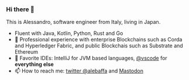 ### Hi there 👋

This is Alessandro, software engineer from Italy, living in Japan.

- Fluent with Java, Kotlin, Python, Rust and Go
- 🔭 Professional experience with enterprise Blockchains such as Corda and Hyperledger Fabric, and public Blockchais such as Substrate and Ethereum
- 📝 Favorite IDEs: IntelliJ for JVM based languages, [@vscode](https://github.com/microsoft/vscode) for **everything else**
- 📫 How to reach me: [twitter @alebaffa](https://twitter.com/alebaffa/) and <a rel="me" href="https://fosstodon.org/@alebaffa">Mastodon</a>

